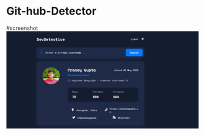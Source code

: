 # Git-hub-Detector
#screenshot
![image alt](https://github.com/aritramondal526/Git-hub-Detector/blob/main/Screenshot%202025-03-31%20215115.png?raw=true)
